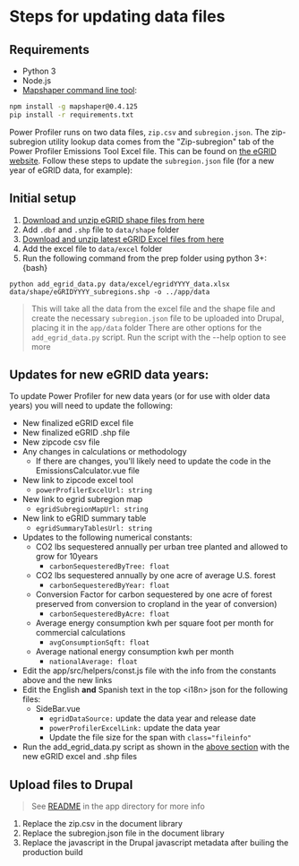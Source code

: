 # Steps for updating data files

## Requirements
- Python 3
- Node.js
- [Mapshaper command line tool](https://github.com/mbloch/mapshaper):
```bash
npm install -g mapshaper@0.4.125
pip install -r requirements.txt
```

Power Profiler runs on two data files, `zip.csv` and `subregion.json`. The zip-subregion utility lookup data comes from the "Zip-subregion" tab of the Power Profiler Emissions Tool Excel file. This can be found on [the eGRID website](https://www.epa.gov/egrid). Follow these steps to update the `subregion.json` file (for a new year of eGRID data, for example):

## Initial setup

1. [Download and unzip eGRID shape files from here](https://www.epa.gov/egrid/egrid-mapping-files)
2. Add `.dbf` and `.shp` file to `data/shape` folder
3. [Download and unzip latest eGRID Excel files from here](https://www.epa.gov/egrid/download-data)
3. Add the excel file to `data/excel` folder
4. Run the following command from the prep folder using python 3+:
{bash}
```
python add_egrid_data.py data/excel/egridYYYY_data.xlsx data/shape/eGRIDYYYY_subregions.shp -o ../app/data
```
> This will take all the data from the excel file and the shape file and create the necessary `subregion.json` file to be uploaded into Drupal, placing it in the `app/data` folder
> There are other options for the `add_egrid_data.py` script. Run the script with the --help option to see more

## Updates for new eGRID data years:

To update Power Profiler for new data years (or for use with older data years) you will need to update the following:

*	New finalized eGRID excel file
* New finalized eGRID .shp file
*	New zipcode csv file
*	Any changes in calculations or methodology
    * If there are changes, you'll likely need to update the code in the EmissionsCalculator.vue file
*	New link to zipcode excel tool
    * `powerProfilerExcelUrl: string`
*	New link to egrid subregion map
    * `egridSubregionMapUrl: string`
*	New link to eGRID summary table
    * `egridSummaryTablesUrl: string`
*	Updates to the following numerical constants:
    *	CO2 lbs sequestered annually per urban tree planted and allowed to grow for 10years
        *	`carbonSequesteredByTree: float`
    *	CO2 lbs sequestered annually by one acre of average U.S. forest
        *	`carbonSequesteredByYear: float`
    *	Conversion Factor for carbon sequestered by one acre of forest preserved from conversion to cropland  in the year of conversion)
        *	`carbonSequesteredByAcre: float`
    *	Average energy consumption kwh per square foot  per month for commercial calculations
        *	`avgConsumptionSqft: float`
    *	Average national energy consumption kwh per month
        *	`nationalAverage: float`
* Edit the app/src/helpers/const.js file with the info from the constants above and the new links
* Edit the English **and** Spanish text in the top \<i18n\> json for the following files:
    * SideBar.vue
        * `egridDataSource:` update the data year and release date
        * `powerProfilerExcelLink:` update the data year
        * Update the file size for the span with `class="fileinfo"`
* Run the add_egrid_data.py script as shown in the [above section](#initial-setup) with the new eGRID excel and .shp files

## Upload files to Drupal

> See [README](../app/README.md) in the app directory for more info

1. Replace the zip.csv in the document library
2. Replace the subregion.json file in the document library
3. Replace the javascript in the Drupal javascript metadata after builing the production build

